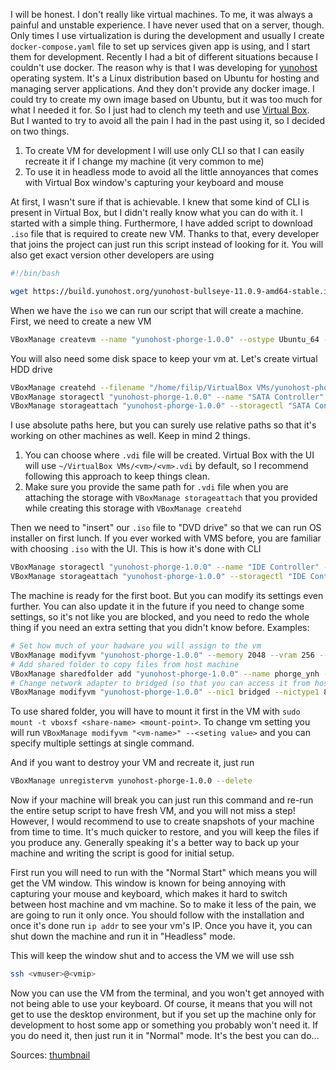 I will be honest. I don't really like virtual machines. To me, it was always a painful and unstable experience. I have never used that on a server, though. Only times I use virtualization is during the development and usually I create `docker-compose.yaml` file to set up services given app is using, and I start them for development. Recently I had a bit of different situations because I couldn't use docker. The reason why is that I was developing for [yunohost](https://yunohost.org/#/) operating system. It's a Linux distribution based on Ubuntu for hosting and managing server applications. And they don't provide any docker image. I could try to create my own image based on Ubuntu, but it was too much for what I needed it for. So I just had to clench my teeth and use [Virtual Box](https://www.virtualbox.org/). But I wanted to try to avoid all the pain I had in the past using it, so I decided on two things.

1. To create VM for development I will use only CLI so that I can easily recreate it if I change my machine (it very common to me)
2. To use it in headless mode to avoid all the little annoyances that comes with Virtual Box window's capturing your keyboard and mouse

At first, I wasn't sure if that is achievable. I knew that some kind of CLI is present in Virtual Box, but I didn't really know what you can do with it. I started with a simple thing. Furthermore, I have added script to download `.iso` file that is required to create new VM. Thanks to that, every developer that joins the project can just run this script instead of looking for it. You will also get exact version other developers are using

```sh
#!/bin/bash

wget https://build.yunohost.org/yunohost-bullseye-11.0.9-amd64-stable.iso
```

When we have the `iso` we can run our script that will create a machine. First, we need to create a new VM

```sh
VBoxManage createvm --name "yunohost-phorge-1.0.0" --ostype Ubuntu_64 --register
```

You will also need some disk space to keep your vm at. Let's create virtual HDD drive

```sh
VBoxManage createhd --filename "/home/filip/VirtualBox VMs/yunohost-phorge-1.0.0/yunohost-phorge-1.0.0.vdi" --size 20480 --variant Standard
VBoxManage storagectl "yunohost-phorge-1.0.0" --name "SATA Controller" --add sata --bootable on
VBoxManage storageattach "yunohost-phorge-1.0.0" --storagectl "SATA Controller" --port 0 --device 0 --type hdd --medium "/home/filip/VirtualBox VMs/yunohost-phorge-1.0.0/yunohost-phorge-1.0.0.vdi"
```

I use absolute paths here, but you can surely use relative paths so that it's working on other machines as well. Keep in mind 2 things.

1. You can choose where `.vdi` file will be created. Virtual Box with the UI will use `~/VirtualBox VMs/<vm>/<vm>.vdi` by default, so I recommend following this approach to keep things clean.
2. Make sure you provide the same path for `.vdi` file when you are attaching the storage with `VBoxManage storageattach` that you provided while creating this storage with `VBoxManage createhd`

Then we need to "insert" our `.iso` file to "DVD drive" so that we can run OS installer on first lunch. If you ever worked with VMS before, you are familiar with choosing `.iso` with the UI. This is how it's done with CLI


```sh
VBoxManage storagectl "yunohost-phorge-1.0.0" --name "IDE Controller" --add ide
VBoxManage storageattach "yunohost-phorge-1.0.0" --storagectl "IDE Controller" --port 0 --device 0 --type dvddrive --medium "/home/filip/Development/phorge_ynh/yunohost-bullseye-11.0.9-amd64-stable.iso"
```

The machine is ready for the first boot. But you can modify its settings even further. You can also update it in the future if you need to change some settings, so it's not like you are blocked, and you need to redo the whole thing if you need an extra setting that you didn't know before. Examples:

```sh
# Set how much of your hadware you will assign to the vm
VBoxManage modifyvm "yunohost-phorge-1.0.0" --memory 2048 --vram 256 --graphicscontroller vmsvga
# Add shared folder to copy files from host machine
VBoxManage sharedfolder add "yunohost-phorge-1.0.0" --name phorge_ynh --hostpath "/home/filip/Development/phorge_ynh"
# Change network adapter to bridged (so that you can access it from host machine via ip)
VBoxManage modifyvm "yunohost-phorge-1.0.0" --nic1 bridged --nictype1 82545EM --bridgeadapter1 vmtestbr1
```

To use shared folder, you will have to mount it first in the VM with `sudo mount -t vboxsf <share-name> <mount-point>`. To change vm setting you will run `VBoxManage modifyvm "<vm-name>" --<seting value>` and you can specify multiple settings at single command.

And if you want to destroy your VM and recreate it, just run

```sh
VBoxManage unregistervm yunohost-phorge-1.0.0 --delete
```

Now if your machine will break you can just run this command and re-run the entire setup script to have fresh VM, and you will not miss a step! However, I would recommend to use to create snapshots of your machine from time to time. It's much quicker to restore, and you will keep the files if you produce any. Generally speaking it's a better way to back up your machine and writing the script is good for initial setup.

First run you will need to run with the "Normal Start" which means you will get the VM window. This window is known for being annoying with capturing your mouse and keyboard, which makes it hard to switch between host machine and vm machine. So to make it less of the pain, we are going to run it only once. You should follow with the installation and once it's done run `ip addr` to see your vm's IP. Once you have it, you can shut down the machine and run it in "Headless" mode.

This will keep the window shut and to access the VM we will use ssh

```sh
ssh <vmuser>@<vmip>
```

Now you can use the VM from the terminal, and you won't get annoyed with not being able to use your keyboard. Of course, it means that you will not get to use the desktop environment, but if you set up the machine only for development to host some app or something you probably won't need it. If you do need it, then just run it in "Normal" mode. It's the best you can do...

Sources: [thumbnail](https://ghacks.net/wp-content/uploads/2022/10/oracle-virtualbox-7.png)